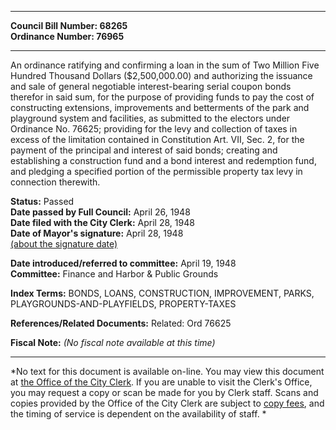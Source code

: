 * * * * *  
  
**Council Bill Number: [](#h0)[](#h2)68265**   
**Ordinance Number: 76965**  
  
* * * * *  
  
An ordinance ratifying and confirming a loan in the sum of Two Million Five Hundred Thousand Dollars ($2,500,000.00) and authorizing the issuance and sale of general negotiable interest-bearing serial coupon bonds therefor in said sum, for the purpose of providing funds to pay the cost of constructing extensions, improvements and betterments of the park and playground system and facilities, as submitted to the electors under Ordinance No. 76625; providing for the levy and collection of taxes in excess of the limitation contained in Constitution Art. VII, Sec. 2, for the payment of the principal and interest of said bonds; creating and establishing a construction fund and a bond interest and redemption fund, and pledging a specified portion of the permissible property tax levy in connection therewith.  
  
**Status:** Passed   
**Date passed by Full Council:** April 26, 1948   
**Date filed with the City Clerk:** April 28, 1948   
**Date of Mayor's signature:** April 28, 1948   
[(about the signature date)](/~public/approvaldate.htm)   
  
  
**Date introduced/referred to committee:** April 19, 1948   
**Committee:** Finance and Harbor & Public Grounds   
  
**Index Terms:** BONDS, LOANS, CONSTRUCTION, IMPROVEMENT, PARKS, PLAYGROUNDS-AND-PLAYFIELDS, PROPERTY-TAXES  
  
**References/Related Documents:** Related: Ord 76625  
  
**Fiscal Note:** *(No fiscal note available at this time)*  
  
* * * * *  
  
*No text for this document is available on-line. You may view this document at [the Office of the City Clerk](http://www.seattle.gov/leg/clerk/contactUs.htm). If you are unable to visit the Clerk's Office, you may request a copy or scan be made for you by Clerk staff. Scans and copies provided by the Office of the City Clerk are subject to [copy fees](http://clerk.seattle.gov/~public/clerkfees.htm), and the timing of service is dependent on the availability of staff. *  
  
  
